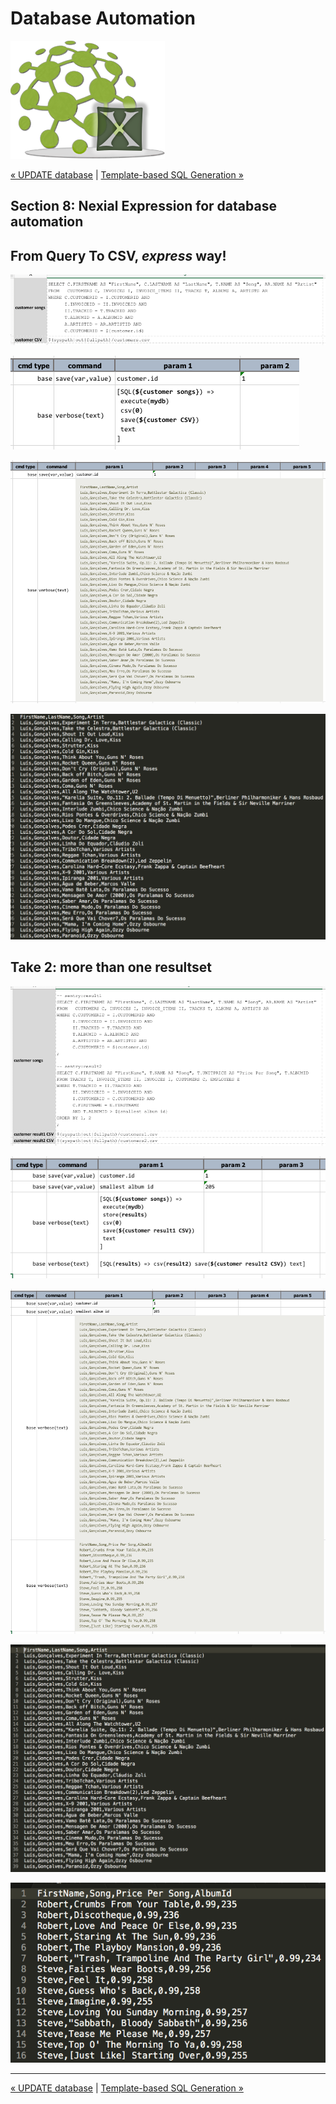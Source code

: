 # Database Automation

![logo](../image/logo-x.png)

<div class="site-links site-links-header">
<a class="link-next" href="Database-Automation-update.html">&laquo; UPDATE database</a> | 
<a class="link-next" href="Database-Automation-template.html">Template-based SQL Generation &raquo;</a>
</div>


## Section 8: Nexial Expression for database automation

## From Query To CSV, _express_ way!

![express 1 data](image/rdbms-08-expression1.data.png)

![express 1 script](image/rdbms-08-expression1.script.png)

![express 1 output](image/rdbms-08-expression1.output.png)

![express 1 output file](image/rdbms-08-expression1.output2.png)


## Take 2: more than one resultset

![express 2 data](image/rdbms-08-expression2.data.png)

![express 2 script](image/rdbms-08-expression2.script.png)

![express 2 output](image/rdbms-08-expression2.output.png)

![express 2 output file 1](image/rdbms-08-expression2.output2.png)

![express 2 output file 2](image/rdbms-08-expression2.output3.png)



***

<div class="site-links site-links-header">
<a class="link-next" href="Database-Automation-update.html">&laquo; UPDATE database</a> | 
<a class="link-next" href="Database-Automation-template.html">Template-based SQL Generation &raquo;</a>
</div>
